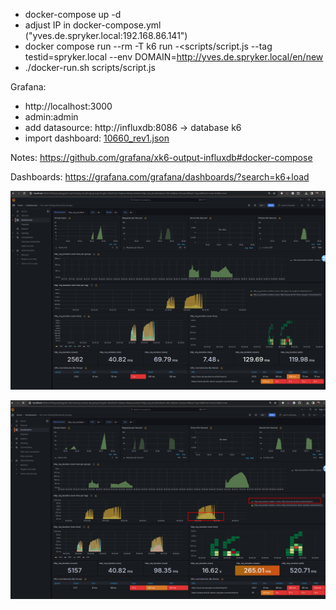  - docker-compose up -d
 - adjust IP in docker-compose.yml ("yves.de.spryker.local:192.168.86.141") 
 - docker compose run --rm -T k6 run -<scripts/script.js --tag testid=spryker.local --env DOMAIN=http://yves.de.spryker.local/en/new
 - ./docker-run.sh scripts/script.js

Grafana:
   - http://localhost:3000
   - admin:admin
   - add datasource: http://influxdb:8086 -> database k6
   - import dashboard: [10660_rev1.json](10660_rev1.json)

Notes:
 https://github.com/grafana/xk6-output-influxdb#docker-compose

Dashboards:
 https://grafana.com/grafana/dashboards/?search=k6+load




![2024-03-11_18-36.png](2024-03-11_18-36.png)

![2024-03-11_18-38.png](2024-03-11_18-38.png)
